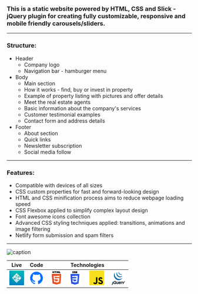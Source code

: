 ### This is a static website powered by HTML, CSS and Slick - jQuery plugin for creating fully customizable, responsive and mobile friendly carousels/sliders. 

-------------------

### Structure:
 * Header
   * Company logo
   * Navigation bar - hamburger menu
 * Body
   * Main section 
   * How it works - find, buy or invest in property
   * Example of property listing with pictures and offer details
   * Meet the real estate agents
   * Basic information about the company's services
   * Customer testimonial examples
   * Contact form and address details
 * Footer
   * About section
   * Quick links
   * Newsletter subscription
   * Social media follow

-------------------

### Features:
 * Compatible with devices of all sizes  
 * CSS custom properties for fast and forward-looking design
 * HTML and CSS minification process aims to reduce webpage loading speed 
 * CSS Flexbox applied to simplify complex layout design
 * Font awesome icons collection 
 * Advanced CSS styling techniques applied: transitions, animations and image filtering
 * Netlify form submission and spam filters 

-------------------

   ![caption](https://github.com/mjaroszewski1979/delta-real-estate/blob/main/delta-mockup.png)

  Live | Code | Technologies
  ---- | ---- | ------------
  [<img src="https://github.com/mjaroszewski1979/mjaroszewski1979/blob/main/netlify1.png">](https://delta-real-estate.netlify.app) | [<img src="https://github.com/mjaroszewski1979/mjaroszewski1979/blob/main/github_g.png">](https://github.com/mjaroszewski1979/delta-real-estate) | <img src="https://github.com/mjaroszewski1979/mjaroszewski1979/blob/main/html_g.png"> &nbsp; <img src="https://github.com/mjaroszewski1979/mjaroszewski1979/blob/main/css_g.png"> &nbsp; &nbsp; <img src="https://github.com/mjaroszewski1979/mjaroszewski1979/blob/main/js1.png"> &nbsp; &nbsp; <img src="https://github.com/mjaroszewski1979/mjaroszewski1979/blob/main/jquery_g.png">
